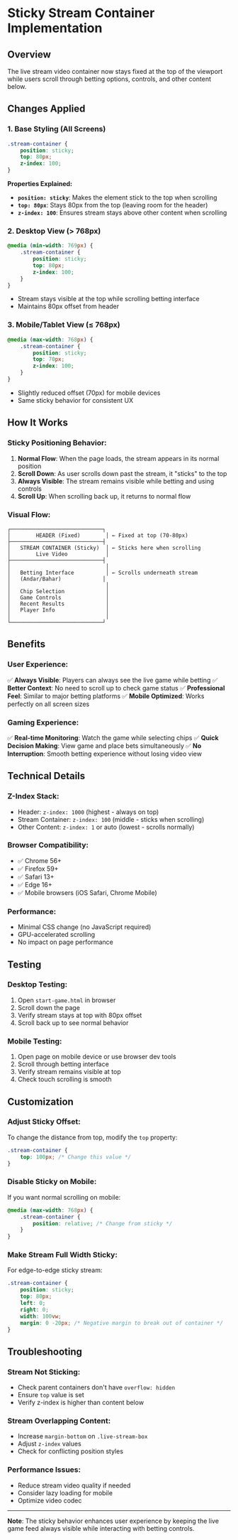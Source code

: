 # Sticky Stream Container Implementation

## Overview
The live stream video container now stays fixed at the top of the viewport while users scroll through betting options, controls, and other content below.

## Changes Applied

### 1. Base Styling (All Screens)
```css
.stream-container {
    position: sticky;
    top: 80px;
    z-index: 100;
}
```

**Properties Explained:**
- **`position: sticky`**: Makes the element stick to the top when scrolling
- **`top: 80px`**: Stays 80px from the top (leaving room for the header)
- **`z-index: 100`**: Ensures stream stays above other content when scrolling

### 2. Desktop View (> 768px)
```css
@media (min-width: 769px) {
    .stream-container {
        position: sticky;
        top: 80px;
        z-index: 100;
    }
}
```
- Stream stays visible at the top while scrolling betting interface
- Maintains 80px offset from header

### 3. Mobile/Tablet View (≤ 768px)
```css
@media (max-width: 768px) {
    .stream-container {
        position: sticky;
        top: 70px;
        z-index: 100;
    }
}
```
- Slightly reduced offset (70px) for mobile devices
- Same sticky behavior for consistent UX

## How It Works

### Sticky Positioning Behavior:
1. **Normal Flow**: When the page loads, the stream appears in its normal position
2. **Scroll Down**: As user scrolls down past the stream, it "sticks" to the top
3. **Always Visible**: The stream remains visible while betting and using controls
4. **Scroll Up**: When scrolling back up, it returns to normal flow

### Visual Flow:
```
┌─────────────────────────────┐
│        HEADER (Fixed)        │ ← Fixed at top (70-80px)
├─────────────────────────────┤
│   STREAM CONTAINER (Sticky)  │ ← Sticks here when scrolling
│        Live Video            │
├─────────────────────────────┤
│                              │
│   Betting Interface          │ ← Scrolls underneath stream
│   (Andar/Bahar)             │
│                              │
│   Chip Selection             │
│   Game Controls              │
│   Recent Results             │
│   Player Info                │
│                              │
└─────────────────────────────┘
```

## Benefits

### User Experience:
✅ **Always Visible**: Players can always see the live game while betting
✅ **Better Context**: No need to scroll up to check game status
✅ **Professional Feel**: Similar to major betting platforms
✅ **Mobile Optimized**: Works perfectly on all screen sizes

### Gaming Experience:
✅ **Real-time Monitoring**: Watch the game while selecting chips
✅ **Quick Decision Making**: View game and place bets simultaneously
✅ **No Interruption**: Smooth betting experience without losing video view

## Technical Details

### Z-Index Stack:
- Header: `z-index: 1000` (highest - always on top)
- Stream Container: `z-index: 100` (middle - sticks when scrolling)
- Other Content: `z-index: 1` or auto (lowest - scrolls normally)

### Browser Compatibility:
- ✅ Chrome 56+
- ✅ Firefox 59+
- ✅ Safari 13+
- ✅ Edge 16+
- ✅ Mobile browsers (iOS Safari, Chrome Mobile)

### Performance:
- Minimal CSS change (no JavaScript required)
- GPU-accelerated scrolling
- No impact on page performance

## Testing

### Desktop Testing:
1. Open `start-game.html` in browser
2. Scroll down the page
3. Verify stream stays at top with 80px offset
4. Scroll back up to see normal behavior

### Mobile Testing:
1. Open page on mobile device or use browser dev tools
2. Scroll through betting interface
3. Verify stream remains visible at top
4. Check touch scrolling is smooth

## Customization

### Adjust Sticky Offset:
To change the distance from top, modify the `top` property:

```css
.stream-container {
    top: 100px; /* Change this value */
}
```

### Disable Sticky on Mobile:
If you want normal scrolling on mobile:

```css
@media (max-width: 768px) {
    .stream-container {
        position: relative; /* Change from sticky */
    }
}
```

### Make Stream Full Width Sticky:
For edge-to-edge sticky stream:

```css
.stream-container {
    position: sticky;
    top: 80px;
    left: 0;
    right: 0;
    width: 100vw;
    margin: 0 -20px; /* Negative margin to break out of container */
}
```

## Troubleshooting

### Stream Not Sticking:
- Check parent containers don't have `overflow: hidden`
- Ensure `top` value is set
- Verify z-index is higher than content below

### Stream Overlapping Content:
- Increase `margin-bottom` on `.live-stream-box`
- Adjust `z-index` values
- Check for conflicting position styles

### Performance Issues:
- Reduce stream video quality if needed
- Consider lazy loading for mobile
- Optimize video codec

---

**Note**: The sticky behavior enhances user experience by keeping the live game feed always visible while interacting with betting controls.
